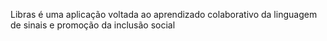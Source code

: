 Libras é uma aplicação voltada ao aprendizado colaborativo da linguagem de sinais e promoção da inclusão social